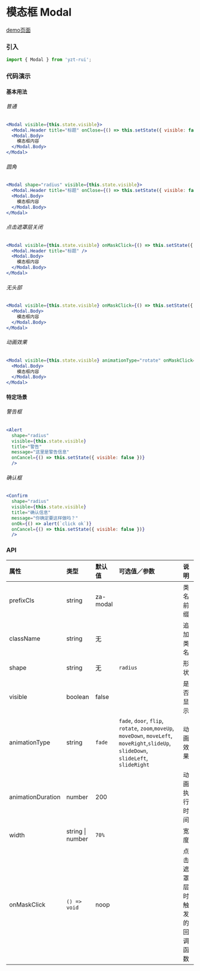 # 模态框 Modal

[demo页面](https://github.com/tian1024527726/yzt-rui/#/modal)

### 引入

```js
import { Modal } from 'yzt-rui';
```

### 代码演示

#### 基本用法

###### 普通
```jsx
<Modal visible={this.state.visible}>
  <Modal.Header title="标题" onClose={() => this.setState({ visible: false })} />
  <Modal.Body>
    模态框内容
  </Modal.Body>
</Modal>
```

###### 圆角
```jsx
<Modal shape="radius" visible={this.state.visible}>
  <Modal.Header title="标题" onClose={() => this.setState({ visible: false })} />
  <Modal.Body>
    模态框内容
  </Modal.Body>
</Modal>
```

###### 点击遮罩层关闭
```jsx
<Modal visible={this.state.visible} onMaskClick={() => this.setState({ visible: false })}>
  <Modal.Header title="标题" />
  <Modal.Body>
    模态框内容
  </Modal.Body>
</Modal>
```

###### 无头部
```jsx
<Modal visible={this.state.visible} onMaskClick={() => this.setState({ visible: false })}>
  <Modal.Body>
    模态框内容
  </Modal.Body>
</Modal>
```

###### 动画效果
```jsx
<Modal visible={this.state.visible} animationType="rotate" onMaskClick={() => this.setState({ visible: false })}>
  <Modal.Body>
    模态框内容
  </Modal.Body>
</Modal>
```

#### 特定场景

###### 警告框
```jsx
<Alert
  shape="radius"
  visible={this.state.visible}
  title="警告"
  message="这里是警告信息"
  onCancel={() => this.setState({ visible: false })}
  />
```

###### 确认框
```jsx
<Confirm
  shape="radius"
  visible={this.state.visible}
  title="确认信息"
  message="你确定要这样做吗？"
  onOk={() => alert(`click ok`)}
  onCancel={() => this.setState({ visible: false })}
  />
```


### API

| 属性 | 类型 | 默认值 | 可选值／参数 | 说明 |
| :--- | :--- | :--- | :--- | :--- |
| prefixCls | string | za-modal | | 类名前缀 |
| className | string | 无 | | 追加类名 |
| shape | string | 无 | `radius` | 形状 |
| visible | boolean | false | | 是否显示 |
| animationType | string | `fade` | `fade`, `door`, `flip`, `rotate`, `zoom`,`moveUp`, `moveDown`, `moveLeft`, `moveRight`,`slideUp`, `slideDown`, `slideLeft`, `slideRight` | 动画效果 |
| animationDuration | number | 200 | | 动画执行时间 |
| width | string &#124; number | `70%` | | 宽度 |
| onMaskClick | <code>() => void</code> | noop | | 点击遮罩层时触发的回调函数 |



